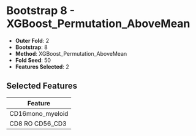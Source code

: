 # Bootstrap 8 - XGBoost_Permutation_AboveMean

- **Outer Fold**: 2
- **Bootstrap**: 8
- **Method**: XGBoost_Permutation_AboveMean
- **Fold Seed**: 50
- **Features Selected**: 2

## Selected Features

| Feature |
|---------|
| CD16mono_myeloid |
| CD8 RO CD56_CD3 |
